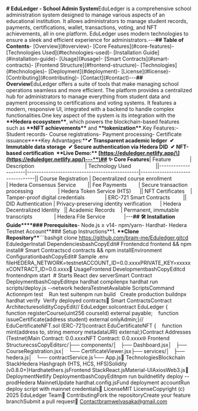 **\# EduLedger - School Admin System**EduLedger is a comprehensive school administration system designed to manage various aspects of an educational institution. It allows administrators to manage student records, payments, certifications, wallet, transactions, voting, and NFT achievements, all in one platform. EduLedger uses modern technologies to ensure a sleek and efficient experience for administrators.---**\## Table of Contents**\- \[Overview\](#overview)- \[Core Features\](#core-features)- \[Technologies Used\](#technologies-used)- \[Installation Guide\](#installation-guide)- \[Usage\](#usage)- \[Smart Contracts\](#smart-contracts)- \[Frontend Structure\](#frontend-structure)- \[Technologies\](#technologies)- \[Deployment\](#deployment)- \[License\](#license)- \[Contributing\](#contributing)- \[Contact\](#contact)---**\## Overview**EduLedger offers a suite of tools that make managing school operations seamless and more efficient. The platform provides a centralized hub for administrators to manage everything from student data and payment processing to certifications and voting systems. It features a modern, responsive UI, integrated with a backend to handle complex functionalities.One key aspect of the system is its integration with the **\*\*Hedera ecosystem\*\***, which powers the blockchain-based features such as **\*\*NFT achievements\*\*** and **\*\*tokenization\*\***.Key Features:- Student records- Course registrations- Payment processing- Certificate issuance**\*\*Key Advantages:\*\***✔ Transparent academic ledger  ✔ Immutable data storage  ✔ Secure authentication via Hedera DID  ✔ NFT-based certification  **\*\*Live Demo:\*\*** \[https://eduledger.netlify.app/\](https://eduledger.netlify.app/)---**\## ✨ Core Features**| Feature             | Description                                   | Technology Used                 ||---------------------|-----------------------------------------------|---------------------------------|| Course Registration | Decentralized course enrollment               | Hedera Consensus Service        || Fee Payments        | Secure transaction processing                 | Hedera Token Service (HTS)      || NFT Certificates    | Tamper-proof digital credentials              | ERC-721 Smart Contracts         || DID Authentication | Privacy-preserving identity verification      | Hedera Decentralized Identity   || Academic Records    | Permanent, immutable transcripts               | Hedera File Service             |---**\## 🛠 Installation Guide****\### Prerequisites**\- Node.js ≥ v14- npm/yarn- Hardhat- Hedera Testnet Account**\### Setup Instructions**1\. **\*\*Clone Repository\*\***\`\`\`bashgit clone https://github.com/bram-me/Eduledger.gitcd EduledgerInstall DependenciesbashCopyEdit# Frontendcd frontend && npm install# Smart Contractscd contracts && npm installEnvironment ConfigurationbashCopyEdit# Sample .env fileHEDERA\_NETWORK=testnetACCOUNT\_ID=0.0.xxxxPRIVATE\_KEY=xxxxxxCONTRACT\_ID=0.0.xxxx🚀 UsageFrontend DevelopmentbashCopyEditcd frontendnpm start  # Starts React dev serverSmart Contract DeploymentbashCopyEditnpx hardhat compilenpx hardhat run scripts/deploy.js --network hederaTestnetAvailable ScriptsCommand Actionnpm test    Run test suitenpm run build   Create production buildnpx hardhat verify  Verify deployed contracts🤖 Smart ContractsContract ArchitecturesolidityCopyEdit// EduLedger.solcontract EduLedger {    function registerCourse(uint256 courseId) external payable;    function issueCertificate(address student) external onlyAdmin;}// EduCertificateNFT.sol (ERC-721)contract EduCertificateNFT {    function mint(address to, string memory metadataURI) external;}Contract Addresses (Testnet)Main Contract: 0.0.xxxxNFT Contract: 0.0.xxxx🌐 Frontend StructurecssCopyEditsrc/├── components/│   ├── Dashboard.jsx│   ├── CourseRegistration.jsx│   └── CertificateViewer.jsx├── services/│   ├── hedera.js│   └── contractService.js└── App.js🔗 TechnologiesBlockchain StackHedera Hashgraph (HTS, HCS, HFS)Solidity (v0.8.0+)Hardhatethers.jsFrontend StackReact.jsMaterial-UIAxiosWeb3.js🚢 DeploymentNetlify DeploymentbashCopyEditnpm run buildnetlify deploy --prodHedera MainnetUpdate hardhat.config.jsFund deployment accountRun deploy script with mainnet credentials📜 LicenseMIT LicenseCopyright (c) 2025 EduLedger Team🤝 ContributingFork the repositoryCreate your feature branchSubmit a pull request📧 Contactbramwelvasaka@gmail.com